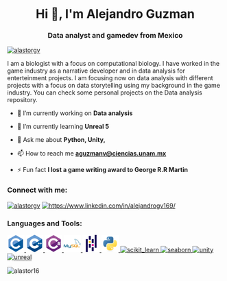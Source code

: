 <h1 align="center">Hi 👋, I'm Alejandro Guzman</h1>
<h3 align="center">Data analyst and gamedev from Mexico</h3>

<p align="left"> <a href="https://twitter.com/alastorgv" target="blank"><img src="https://img.shields.io/twitter/follow/alastorgv?logo=twitter&style=for-the-badge" alt="alastorgv" /></a> </p>
<p>
  I am a biologist with a focus on computational biology. I have worked in the game industry as a narrative developer and in data analysis for enterteinment projects. 
  I am focusing now on data analysis with different projects with a focus on data storytelling using my background in the game industry. 
  You can check some personal projects on the Data analysis repository.
</p>


- 🔭 I’m currently working on **Data analysis**

- 🌱 I’m currently learning **Unreal 5**

- 💬 Ask me about **Python, Unity,**

- 📫 How to reach me **aguzmanv@ciencias.unam.mx**

- ⚡ Fun fact **I lost a game writing award to George R.R Martin**

<h3 align="left">Connect with me:</h3>
<p align="left">
<a href="https://twitter.com/alastorgv" target="blank"><img align="center" src="https://raw.githubusercontent.com/rahuldkjain/github-profile-readme-generator/master/src/images/icons/Social/twitter.svg" alt="alastorgv" height="30" width="40" /></a>
<a href="https://linkedin.com/in/https://www.linkedin.com/in/alejandrogv169/" target="blank"><img align="center" src="https://raw.githubusercontent.com/rahuldkjain/github-profile-readme-generator/master/src/images/icons/Social/linked-in-alt.svg" alt="https://www.linkedin.com/in/alejandrogv169/" height="30" width="40" /></a>
</p>

<h3 align="left">Languages and Tools:</h3>
<p align="left"> <a href="https://www.cprogramming.com/" target="_blank" rel="noreferrer"> <img src="https://raw.githubusercontent.com/devicons/devicon/master/icons/c/c-original.svg" alt="c" width="40" height="40"/> </a> <a href="https://www.w3schools.com/cpp/" target="_blank" rel="noreferrer"> <img src="https://raw.githubusercontent.com/devicons/devicon/master/icons/cplusplus/cplusplus-original.svg" alt="cplusplus" width="40" height="40"/> </a> <a href="https://www.w3schools.com/cs/" target="_blank" rel="noreferrer"> <img src="https://raw.githubusercontent.com/devicons/devicon/master/icons/csharp/csharp-original.svg" alt="csharp" width="40" height="40"/> </a> <a href="https://www.mysql.com/" target="_blank" rel="noreferrer"> <img src="https://raw.githubusercontent.com/devicons/devicon/master/icons/mysql/mysql-original-wordmark.svg" alt="mysql" width="40" height="40"/> </a> <a href="https://pandas.pydata.org/" target="_blank" rel="noreferrer"> <img src="https://raw.githubusercontent.com/devicons/devicon/2ae2a900d2f041da66e950e4d48052658d850630/icons/pandas/pandas-original.svg" alt="pandas" width="40" height="40"/> </a> <a href="https://www.python.org" target="_blank" rel="noreferrer"> <img src="https://raw.githubusercontent.com/devicons/devicon/master/icons/python/python-original.svg" alt="python" width="40" height="40"/> </a> <a href="https://scikit-learn.org/" target="_blank" rel="noreferrer"> <img src="https://upload.wikimedia.org/wikipedia/commons/0/05/Scikit_learn_logo_small.svg" alt="scikit_learn" width="40" height="40"/> </a> <a href="https://seaborn.pydata.org/" target="_blank" rel="noreferrer"> <img src="https://seaborn.pydata.org/_images/logo-mark-lightbg.svg" alt="seaborn" width="40" height="40"/> </a> <a href="https://unity.com/" target="_blank" rel="noreferrer"> <img src="https://www.vectorlogo.zone/logos/unity3d/unity3d-icon.svg" alt="unity" width="40" height="40"/> </a> <a href="https://unrealengine.com/" target="_blank" rel="noreferrer"> <img src="https://raw.githubusercontent.com/kenangundogan/fontisto/036b7eca71aab1bef8e6a0518f7329f13ed62f6b/icons/svg/brand/unreal-engine.svg" alt="unreal" width="40" height="40"/> </a> </p>

<p><img align="center" src="https://github-readme-stats.vercel.app/api/top-langs?username=alastor16&show_icons=true&locale=en&layout=compact" alt="alastor16" /></p>
